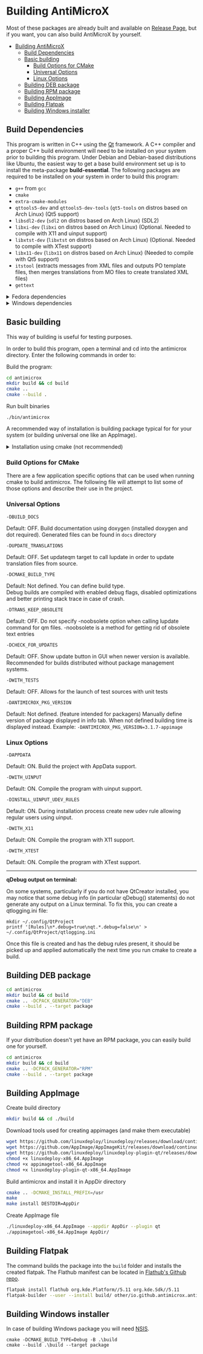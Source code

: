 # Building AntiMicroX

Most of these packages are already built and available on [Release Page](https://github.com/AntiMicroX/antimicrox/releases), but if you want, you can also build AntiMicroX by yourself.

- [Building AntiMicroX](#building-antimicrox)
  - [Build Dependencies](#build-dependencies)
  - [Basic building](#basic-building)
    - [Build Options for CMake](#build-options-for-cmake)
    - [Universal Options](#universal-options)
    - [Linux Options](#linux-options)
  - [Building DEB package](#building-deb-package)
  - [Building RPM package](#building-rpm-package)
  - [Building AppImage](#building-appimage)
  - [Building Flatpak](#building-flatpak)
  - [Building Windows installer](#building-windows-installer)

## Build Dependencies

This program is written in C++ using the [Qt](https://www.qt.io/)
framework. A C++ compiler and a proper C++ build environment will need to be installed on your system prior to building this program. Under Debian and Debian-based distributions like Ubuntu, the easiest way to get a base build environment set up is to install the meta-package **build-essential**. The following packages are required to be
installed on your system in order to build this program:

- `g++` from `gcc`
- `cmake`
- `extra-cmake-modules`
- `qttools5-dev` and `qttools5-dev-tools` (`qt5-tools` on distros based on Arch Linux) (Qt5 support)
- `libsdl2-dev` (`sdl2` on distros based on Arch Linux) (SDL2)
- `libxi-dev` (`libxi` on distros based on Arch Linux) (Optional. Needed to compile with X11 and uinput support)
- `libxtst-dev` (`libxtst` on distros based on Arch Linux) (Optional. Needed to compile with XTest support)
- `libx11-dev` (`libx11` on distros based on Arch Linux) (Needed to compile with Qt5 support)
- `itstool` (extracts messages from XML files and outputs PO template files, then merges translations from MO files to create translated XML files)
- `gettext`


<details>
  <summary>Fedora dependencies</summary>

    One-liner for installing above dependencies:

        sudo dnf install git make cmake gcc cmake extra-cmake-modules qt5-qttools-devel SDL2-devel libXi-devel libXtst-devel libX11-devel itstool gettext-devel;

</details>

<details>
  <summary>Windows dependencies</summary>
    In case of Windows you need QT, SDL2 libraries, cmake and compiler (mingw for example).

    For setting up your environment you may use `msys2`.

</details>

## Basic building

This way of building is useful for testing purposes.

In order to build this program, open a terminal and cd into the antimicrox
directory. Enter the following commands in order to:

Build the program:

```bash
cd antimicrox
mkdir build && cd build
cmake ..
cmake --build .
```

Run built binaries

```
./bin/antimicrox
```

A recommended way of installation is building package typical for for your system (or building universal one like an AppImage).

<details>
  <summary>Installation using cmake (not recommended)</summary>

This way of installation is not recommended, because it doesn't integrate very well with some environments.

Install:

```bash
sudo cmake --install .
```

Uninstall:

```bash
sudo make uninstall
```

</details>

### Build Options for CMake

There are a few application specific options that can be used when running
cmake to build antimicrox. The following file will attempt to list some of those
options and describe their use in the project.

### Universal Options

    -DBUILD_DOCS

Default: OFF. Build documentation using doxygen (installed doxygen and dot required). Generated files can be found in `docs` directory

    -DUPDATE_TRANSLATIONS

Default: OFF. Set updateqm target to call lupdate in order to update
translation files from source.

    -DCMAKE_BUILD_TYPE

Default: Not defined. You can define build type.  
Debug builds are compiled with enabled debug flags, disabled optimizations and better printing stack trace in case of crash.

    -DTRANS_KEEP_OBSOLETE

Default: OFF. Do not specify -noobsolete option when calling lupdate
command for qm files. -noobsolete is a method for getting rid of obsolete text entries

    -DCHECK_FOR_UPDATES

Default: OFF. Show update button in GUI when newer version is available. Recommended for builds distributed without package management systems.

    -DWITH_TESTS

Default: OFF. Allows for the launch of test sources with unit tests

    -DANTIMICROX_PKG_VERSION

Default: Not defined. (feature intended for packagers) Manually define version of package displayed in info tab. When not defined building time is displayed instead. Example: `-DANTIMICROX_PKG_VERSION=3.1.7-appimage`

### Linux Options

    -DAPPDATA

Default: ON. Build the project with AppData support.

    -DWITH_UINPUT

Default: ON. Compile the program with uinput support.

    -DINSTALL_UINPUT_UDEV_RULES

Default: ON. During installation process create new udev rule allowing regular users using uinput.

    -DWITH_X11

Default: ON. Compile the program with X11 support.

    -DWITH_XTEST

Default: ON. Compile the program with XTest support.

---

**qDebug output on terminal:**

On some systems, particularly if you do not have QtCreator installed, you may notice that some debug info (in particular qDebug() statements) do not generate any output on a Linux terminal. To fix this, you can create a qtlogging.ini file:

    mkdir ~/.config/QtProject
    printf '[Rules]\n*.debug=true\nqt.*.debug=false\n' > ~/.config/QtProject/qtlogging.ini

Once this file is created and has the debug rules present, it should be picked up and applied automatically the next time you run cmake to create a build.

## Building DEB package

```bash
cd antimicrox
mkdir build && cd build
cmake .. -DCPACK_GENERATOR="DEB"
cmake --build . --target package
```

## Building RPM package

If your distribution doesn't yet have an RPM package, you can easily build one for yourself.

```bash
cd antimicrox
mkdir build && cd build
cmake .. -DCPACK_GENERATOR="RPM"
cmake --build . --target package
```

## Building AppImage

Create build directory

```bash
mkdir build && cd ./build
```

Download tools used for creating appimages (and make them executable)

```bash
wget https://github.com/linuxdeploy/linuxdeploy/releases/download/continuous/linuxdeploy-x86_64.AppImage
wget https://github.com/AppImage/AppImageKit/releases/download/continuous/appimagetool-x86_64.AppImage
wget https://github.com/linuxdeploy/linuxdeploy-plugin-qt/releases/download/continuous/linuxdeploy-plugin-qt-x86_64.AppImage
chmod +x linuxdeploy-x86_64.AppImage
chmod +x appimagetool-x86_64.AppImage
chmod +x linuxdeploy-plugin-qt-x86_64.AppImage
```

Build antimicrox and install it in AppDir directory

```bash
cmake .. -DCMAKE_INSTALL_PREFIX=/usr
make
make install DESTDIR=AppDir
```

Create AppImage file

```bash
./linuxdeploy-x86_64.AppImage --appdir AppDir --plugin qt
./appimagetool-x86_64.AppImage AppDir/
```

## Building Flatpak

The command builds the package into the `build` folder and installs the created flatpak.
The Flathub manifest can be located in [Flathub's Github repo](https://github.com/flathub/io.github.antimicrox.antimicrox).

```bash
flatpak install flathub org.kde.Platform//5.11 org.kde.Sdk//5.11
flatpak-builder --user --install build/ other/io.github.antimicrox.antimicrox.yml --force-clean
```

## Building Windows installer

In case of building Windows package you will need [NSIS](https://nsis.sourceforge.io/Download).

```
cmake -DCMAKE_BUILD_TYPE=Debug -B .\build
cmake --build .\build --target package
```
